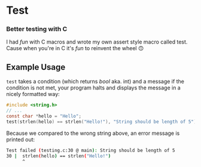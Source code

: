 # Test
### Better testing with C

I had *fun* with C macros and wrote my own assert style macro called test.
Cause when you're in C it's *fun* to reinvent the wheel 🙃

## Example Usage
`test` takes a condition (which returns _bool_ aka. int) and a message
if the condition is not met, your program halts and displays the message
in a nicely formatted way:

```C
#include <string.h>
// ...
const char *hello = "Hello";
test(strlen(hello) == strlen("Hello!"), "String should be length of 5");
```
Because we compared to the wrong string above, an error message is printed out:
```bash
Test failed (testing.c:30 @ main): String should be length of 5
30 |  strlen(hello) == strlen("Hello!")
      ^
```
